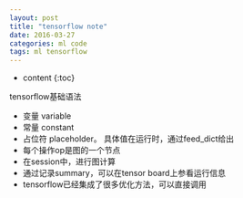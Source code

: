 ```yaml
---
layout: post
title: "tensorflow note"
date: 2016-03-27
categories: ml code
tags: ml tensorflow
---
```


* content
{:toc}

tensorflow基础语法


* 变量 variable
* 常量 constant
* 占位符 placeholder。 具体值在运行时，通过feed_dict给出
* 每个操作op是图的一个节点
* 在session中，进行图计算
* 通过记录summary，可以在tensor board上参看运行信息
* tensorflow已经集成了很多优化方法，可以直接调用
